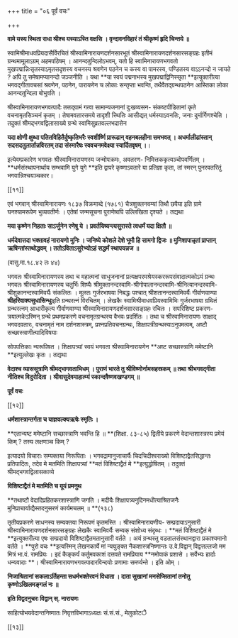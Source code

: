 +++
title = "०६ पूर्वं वचः"

+++

**वामे यस्य स्थिता राधा श्रीश्च यस्याऽस्ति वक्षसि । वृन्दावनविहारं तं श्रीकृष्णं हृदि चिन्तये ॥**

स्वामिश्रीमाधवप्रियदासैर्विरचितं श्रीस्वामिनारायणदर्शनसारभूतं श्रीस्वामिनारायणदर्शनसारसङ्ग्रहः इतीमं ग्रन्थमामूलाऽग्रम् अहमपठिषम् । आनन्दतुन्दिलोऽभवम्, यतो हि स्वामिनारायणभगवतो मुखपद्मान्निःसृतस्याऽमृतसदृशस्य वचनस्य श्रवणेन पठनेन च कस्य वा पामरस्य, पण्डितस्य वाऽऽनन्दो न जायते ? अपि तु समेषामप्यानन्दो जञ्जनीति । यथा **या स्वयं पद्मनाभस्य मुखपद्माद्विनिस्सृता **इत्युक्तरीत्या भगवद्गीतावचसां श्रवणेन, पठनेन, पारायणेन च लोकाः सन्तृप्ता भवन्ति, तथैवैतद्ग्रन्थपठनेन आस्तिका लोका आनन्दतुन्दिला बोभुवति ।

श्रीस्वामिनारायणभगवत्पादैः तत्तद्ग्रामं गत्वा सामान्यजनानां दुःखव्यसन- संकष्टपीडितानां कृते वचनामृतसिञ्चनं कृतम् । तेषामवतारसमये तादृशी स्थितिः आसीद्यत् धर्मस्याऽवनतिः, जनाः दुर्मार्गिणश्चेति । तदुक्तं श्रीमद्भगवद्विलासाख्ये ग्रन्थे स्वामिसुव्रतवल्लभदासेन

**यदा क्षोणी क्षुब्धा पतितविहितैर्दुष्कृतिभरैः स्वशीर्ष्णि प्रारूढान् वहनबलहीना समभवत् । अधर्मालीढांस्तान् सदसदतुलार्तान्नविरतम् तदा संस्मारैषः स्ववचनमवेक्ष्या स्यार्दितवृषम् ।**।

इत्येवम्प्रकारेण भगवतः श्रीस्वामिनारायणस्य जन्मोपक्रमः, अवतरण- निमित्तककृत्यञ्चोपवर्णितम् । **धर्मसंस्थापनार्थाय सम्भवामि युगे युगे **इति द्वापरे कृष्णाऽवतारे या प्रतिज्ञा कृता, तां स्मरन् पुनरवतरितुं भगवान्निश्चयञ्चकार।

[[११]]

एवं भगवान् श्रीस्वामिनारायणः १८३७ विक्रमाब्दे (१७८१) चैत्रशुक्लनवम्यां तिथौ छपैया इति ग्रामे घनश्यामरूपेण भुव्यवतीर्णः । एतेषां जन्मसूचना पुराणेष्वपि उल्लिखिता दृश्यते । तद्यथा

**मया कृष्णेन निहताः साऽर्जुनेन रणेषु ये । प्रवर्तयिष्यन्त्यसुरास्ते त्वधर्मं यदा क्षितौ ॥**

**धर्मदेवात्तदा भक्तावहं नारायणो मुनिः । जनिष्ये कोशले देशे भूमौ हि सामगो द्विजः ॥ मुनिशापान्नृतां प्राप्तान् ऋषिन्तांस्तथोद्धवम् । ततोऽविताऽसुरेभ्योऽहं सद्धर्मं स्थापयन्नज ॥**

(वासु.मा.१८.४२ तः ४४)

भगवतः श्रीस्वामिनारायणस्य तथा च महात्मनां साधुजनानां प्रत्यक्षपरमश्रेयस्कररूपसंवादात्मकोऽयं ग्रन्थः भगवतः श्रीस्वामिनारायणस्य चतुर्भिः शिष्यैः श्रीमुक्तानन्दस्वामि-श्रीगोपालानन्दस्वामि-श्रीनित्यानन्दस्वामि- श्रीशुकानन्दस्वामिवर्यैः संकलितः । मूलतः गुर्जरभाषया निबद्धः पश्चात् श्रीशतानन्दस्वामिवर्यैः गीर्वाणवाण्या **श्रीहरिवाक्यसुधासिन्धुः**इति ग्रन्थरत्नं विरचितम् । लेखकैः स्वामिश्रीमाधवप्रियस्वामिभिः गुर्जरभाषया ग्रथितं ग्रन्थरत्नम् आधारीकृत्य गीर्वाणवाण्या श्रीस्वामिनारायणदर्शनसारसङ्ग्रहः रचितः । सपरिशिष्ट प्रकरण-त्रयात्मकेऽस्मिन् ग्रन्थे प्रथमप्रकरणे वचनामृतग्रन्थस्य वैभवः प्रदर्शितः । तथा च श्रीस्वामिनारायणः साक्षाद् भगवदवतारः, वचनामृतं नाम दर्शनशास्त्रम्, प्रश्नप्रतिवचनग्रन्थः, शिक्षापत्रीग्रन्थस्याऽनुपमत्वम्, अष्टौ सच्छास्त्राणीत्यादिविषयाः

सोपपत्तिकाः न्यरूपिषत । शिक्षापत्र्यां स्वयं भगवता श्रीस्वामिनारायणेन **अष्ट सच्छास्त्राणि ममेष्टानि **इत्युल्लेखः कृतः । तद्यथा

**वेदाश्च व्याससूत्राणि श्रीमद्भागवताभिधम् । पुराणं भारते तु श्रीविष्णोर्नामसहस्रकम् ॥ तथा श्रीभगवद्गीता नीतिश्च विदुरोदिता । श्रीवासुदेवमाहात्म्यं स्कान्दवैष्णवखण्डगम् ॥**

**पूर्वं वचः**

[[१२]]

**धर्मशास्त्रान्तर्गता च याज्ञवल्क्यऋषेः स्मृतिः ।**

**एतान्यष्ट ममेष्टानि सच्छास्त्राणि भवन्ति हि ॥ **(शिक्षा. ८३-८५) द्वितीये प्रकरणे वेदान्तशास्त्रस्य प्रमेयं किम् ? तस्य लक्षणञ्च किम् ?

इत्यादयो विचाराः सम्यक्तया निरूपिताः । भगवद्रामानुजाचार्यैः चिदचिदीश्वराख्यो विशिष्टाद्वैतसिद्धान्तः प्रतिपादितः, तदेव मे मतमिति शिक्षापत्र्यां **मतं विशिष्टाद्वैतं मे **इत्युद्धोषितम् । तदुक्तं श्रीमद्भगवद्विलासकाव्ये

**विशिष्टाद्वैतं मे मतमिति च यूयं प्रमनुथ**

**तथाष्टौ वेदादिप्रहितकरशास्त्राणि जगति । मदीयैः शिक्षापत्र्यनुदिनमधीत्याश्रितजनैः मुनिप्राचार्याद्यैस्तदनुसरणं कार्यमचलम् ॥ **(१३८)

तृतीयप्रकरणे साधनस्य सम्यक्तया निरूपणं कृतमस्ति । श्रीस्वामिनारायणीय- सम्प्रदायाऽनुसारी श्रीस्वामिनारायणदर्शनसारसङ्ग्रहः लेखकैः स्वामिवर्यैः सम्यक् संशोध्य संदृब्धः । **मतं विशिष्टाद्वैतं मे **इत्युक्तरीत्या एषः सम्प्रदायो विशिष्टाद्वैतमतानुसारी वर्तते । अयं ग्रन्थस्तु वडतालसंस्थानद्वारा प्रकाश्यमानो वर्तते । **पुरो वचः **इत्यस्मिन् लेखनकार्ये मां न्ययुङ्क्त नैकशास्त्रनिष्णान्तः उ.वे.विद्वान् विद्वत्तल्लजो मम मित्रं भा.वं. रामप्रियः । इदं कैङ्कर्यं कर्तुमवकाशं दत्तवते रामप्रियाय **नमोवाकं प्रशासे । सर्वेभ्यः हार्दाः धन्यवादाः **।  श्रीस्वामिनारायणभगवत्पादारविन्दयोः प्रणामाः समर्प्यन्ते । इति ओम् ।

**निजाश्रितानां सकलाऽर्तिहन्ता सधर्मभक्तेरवनं विधाता । दाता सुखानां मनसेप्सितानां तनोतु कृष्णोऽखिलमङ्गलं नः ॥**

**इति विद्वदनुचरः विद्वान् स्. नारायणः**

साहित्योभयवेदान्तनिष्णातः निवृत्तविभागाऽध्यक्षः सं.सं.सं., मेलुकोट**े**

[[१३]]
